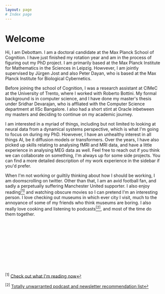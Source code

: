 ```yaml
---
layout: page
# Index page
---
```


<h1 id="welcome"> Welcome </h1>

<p>Hi, I am Debottam. I am a doctoral candidate at the Max Planck School of Cognition. I have just finished my rotation year and am in the process of figuring out my PhD project. I am primarily based at the Max Planck Institute for Mathematics in the Sciences in Leipzig. Howvever, I am jointly supervised by Jürgen Jost and also Peter Dayan, who is based at the Max Planck Institute for Biological Cybernetics.</p> 

<p>Before joining the school of Cognition, I was a research assistant at CIMeC at the University of Trento, where I worked with Roberto Bottini. My formal background is in computer science, and I have done my master's thesis under Sridhar Devarajan, who is affliated with the Computer Science department at IISc Bangalore. I also had a short stint at Oracle inbetween my masters and deciding to continue on my academic journey.</p>

<p>I am interested in a myriad of things, including but not limited to looking at neural data from a dynamical systems perspective, which is what I'm going to focus on during my PhD. Howvever, I have an unhealthy interest in all things AI, be it diffusion models or transformers. Over the years, I have also picked up skills relating to analysing fMRI and MRI data, and have a little experience in analysing MEG data as well. Feel free to reach out if you think we can collaborate on something, I'm always up for some side projects. You can find a more detailed description of my work experience in the sidebar if you'd prefer.</p>

<p>When I'm not working or guiltily thinking about how I should be working, I am doomscrolling on twitter. Other than that, I am an avid football fan, and sadly a perpetually suffering Manchester United supporter. I also enjoy reading<a href="#footnote-1"><sup>[1]</sup></a> and watching obscure movies so I can pretend I'm an interesting person. I love checking out museums in which ever city I visit, much to the annoyance of some of my friends who think museums are boring. I also really love cooking and listening to podcasts<a href="#footnote-2"><sup>[2]</sup></a>, and most of the time do them together.</p>




<br><br><br><br><br><br><br><br><br>


<p id="footnote-1"> 
	<sup>[1]</sup> <a href="https://www.goodreads.com/book/show/58084975-nudge">Check out what I'm reading now<a href="#welcome">&#8617;</a>
</p>
<p id="footnote-2">
	<sup>[2]</sup> <a href="https://rentry.co/recommendations_kundu">Totally unwarranted podcast and newsletter recommendation list<a href="#welcome">&#8617;</a>
</p>
